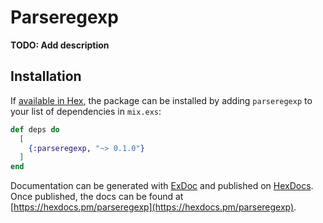 # Parseregexp

**TODO: Add description**

## Installation

If [available in Hex](https://hex.pm/docs/publish), the package can be installed
by adding `parseregexp` to your list of dependencies in `mix.exs`:

```elixir
def deps do
  [
    {:parseregexp, "~> 0.1.0"}
  ]
end
```

Documentation can be generated with [ExDoc](https://github.com/elixir-lang/ex_doc)
and published on [HexDocs](https://hexdocs.pm). Once published, the docs can
be found at [https://hexdocs.pm/parseregexp](https://hexdocs.pm/parseregexp).


